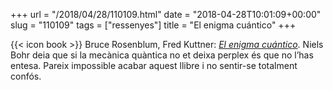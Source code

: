 +++
url = "/2018/04/28/110109.html"
date = "2018-04-28T10:01:09+00:00"
slug = "110109"
tags = ["ressenyes"]
title = "El enigma cuántico"
+++

{{< icon book >}} Bruce Rosenblum, Fred Kuttner: [*El enigma cuántico*](http://quantumenigma.com/). Niels Bohr deia que si la mecànica quàntica no et deixa perplex és que no l’has entesa. Pareix impossible acabar aquest llibre i no sentir-se totalment confós.

